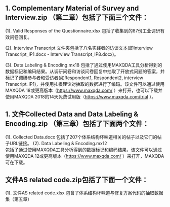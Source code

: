 
## 1. Complementary Material of Survey and Interview.zip （第二章）包括了下面三个文件：
(1). Valid Responses of the Questionnaire.xlsx 包括了收集到的87份工业调研有效问卷回复。

(2). Interview Transcript 文件夹包括了八名实践者的访谈文本(即Interview Transcript_IP1.docx - Interview Transcript_IP8.docx)。

(3). Data Labeling & Encoding.mx18 包括了通过使用MAXQDA工具分析得到的数据标记和编码结果。从调研问卷和访谈问卷回复中抽取了开放式问题的答案，并标记了调研参与者和受访者(如Respondent1, Respondent2, interview Transcript_IP1)，并使用扎根理论对抽取的数据进行了编码。该文件可以通过使用MAXQDA 18或更高版本（https://www.maxqda.com/ ）来打开，也可以下载并使用MAXQDA 2018的14天免费试用版（https://www.maxqda.com/trial ）。

## 1. 文件Collected Data and Data Labeling & Encoding.zip （第三章）包括了下面两个文件：
(1). Collected Data.docx 
包括了207个体系结构坏味道相关的帖子以及它们的帖子URL链接。
(2). Data Labeling & Encoding.mx12  
包括了通过使用MAXQDA工具分析得到的数据标记和编码结果，该文件可以通过使用MAXQDA 12或更高版本（https://www.maxqda.com/ ）来打开，MAXQDA可在下载。

## 文件AS related code.zip包括了下面一个文件：
(1). 文件AS related code.xlsx 包含了体系结构坏味道与修复方案代码的抽取数据集（第五章）

